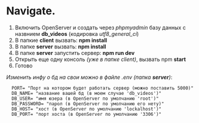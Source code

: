 # Navigate.
1. Включить OpenServer и создать через _phpmyadmin_ базу данных с назвнием **db_videos** (кодировка *utf8_general_ci*)
3. В папкие **client** вызвать: **npm install**
4. В папке **server** вызвать: **npm install**
5. В папке **server** запустить сервер: **npm run dev**
6. Открыть еще одну консоль _(уже в папке client)_, вызвать npm **start**
7. Готово







_*Изменить инфу о бд на свои можно в файле .env (папка **server**)*_:

```
  PORT= "Порт на котором будет работать сервер (можно поставить 5000)"
  DB_NAME= "название вашей бд (в моем случае 'db_videos')"
  DB_USER= "имя юзера (в OpenServer по умолчанию 'root')"
  DB_PASSWORD= "парол (в OpenServer по умолчанию его нету)"
  DB_HOST= "хост (в OpenServer по умолчанию 'lockalhost')" 
  DB_PORT= "порт хоста (в OpenServer по умолчанию '3306')" 
```
